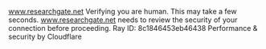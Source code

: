 www.researchgate.net
Verifying you are human. This may take a few seconds.
www.researchgate.net needs to review the security of your connection before proceeding.
Ray ID: 8c1846453eb46438
Performance & security by Cloudflare